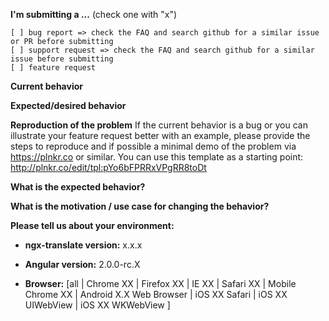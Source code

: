 **I'm submitting a ...**  (check one with "x")
```
[ ] bug report => check the FAQ and search github for a similar issue or PR before submitting
[ ] support request => check the FAQ and search github for a similar issue before submitting
[ ] feature request
```

**Current behavior**


**Expected/desired behavior**


**Reproduction of the problem**
If the current behavior is a bug or you can illustrate your feature request better with an example, please provide the steps to reproduce and if possible a minimal demo of the problem via https://plnkr.co or similar. You can use this template as a starting point: http://plnkr.co/edit/tpl:pYo6bFPRRxVPgRR8toDt


**What is the expected behavior?**


**What is the motivation / use case for changing the behavior?**


**Please tell us about your environment:**

* **ngx-translate version:** x.x.x

* **Angular version:** 2.0.0-rc.X
 
* **Browser:** [all | Chrome XX | Firefox XX | IE XX | Safari XX | Mobile Chrome XX | Android X.X Web Browser | iOS XX Safari | iOS XX UIWebView | iOS XX WKWebView ]
